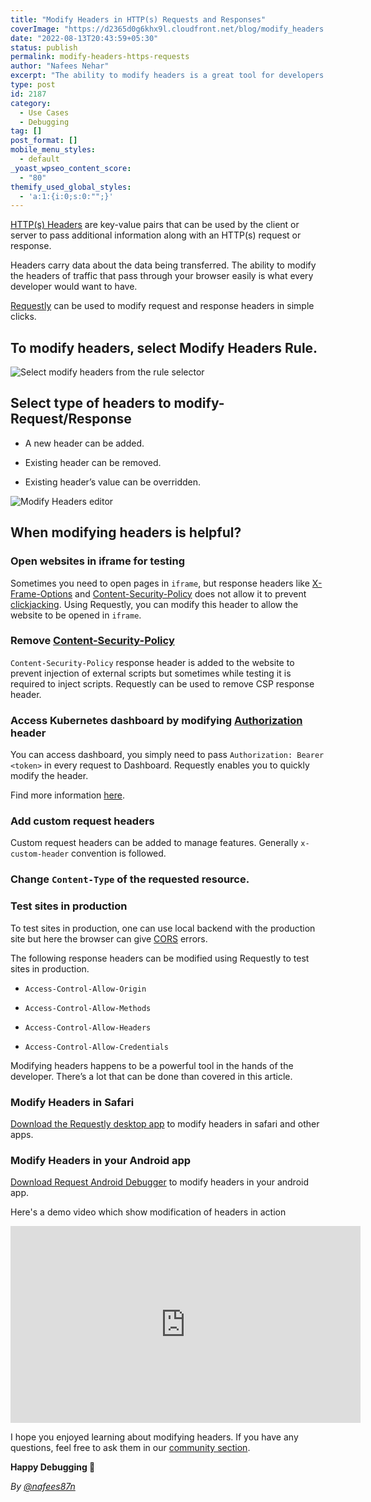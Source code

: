 ```yaml
---
title: "Modify Headers in HTTP(s) Requests and Responses"
coverImage: "https://d2365d0g6khx9l.cloudfront.net/blog/modify_headers.png"
date: "2022-08-13T20:43:59+05:30"
status: publish
permalink: modify-headers-https-requests
author: "Nafees Nehar"
excerpt: "The ability to modify headers is a great tool for developers. It empowers them with great debugging capabilities."
type: post
id: 2187
category:
  - Use Cases
  - Debugging
tag: []
post_format: []
mobile_menu_styles:
  - default
_yoast_wpseo_content_score:
  - "80"
themify_used_global_styles:
  - 'a:1:{i:0;s:0:"";}'
---
```


[HTTP(s) Headers](https://developer.mozilla.org/en-US/docs/Web/HTTP/Headers) are key-value pairs that can be used by the client or server to pass additional information along with an HTTP(s) request or response.

Headers carry data about the data being transferred. The ability to modify the headers of traffic that pass through your browser easily is what every developer would want to have.

[Requestly](https://requestly.io) can be used to modify request and response headers in simple clicks.

## To modify headers, select **Modify Headers** Rule.

![Select modify headers from the rule selector](https://d2365d0g6khx9l.cloudfront.net/blog/annotated_rule-selector.png)

## Select type of headers to modify- Request/Response

- A new header can be added.

- Existing header can be removed.

- Existing header’s value can be overridden.

![Modify Headers editor](https://d2365d0g6khx9l.cloudfront.net/blog/headers_rule_annotated_editor.png)

## When modifying headers is helpful?

### Open websites in iframe for testing

Sometimes you need to open pages in `iframe`, but response headers like [X-Frame-Options](https://developer.mozilla.org/en-US/docs/Web/HTTP/Headers/X-Frame-Options) and [Content-Security-Policy](https://developer.mozilla.org/en-US/docs/Web/HTTP/CSP) does not allow it to prevent [clickjacking](https://cheatsheetseries.owasp.org/cheatsheets/Clickjacking_Defense_Cheat_Sheet.html). Using Requestly, you can modify this header to allow the website to be opened in `iframe`.

### Remove [Content-Security-Policy](https://developer.mozilla.org/en-US/docs/Web/HTTP/Headers/Content-Security-Policy)

`Content-Security-Policy` response header is added to the website to prevent injection of external scripts but sometimes while testing it is required to inject scripts. Requestly can be used to remove CSP response header.

### Access Kubernetes dashboard by modifying [Authorization](https://developer.mozilla.org/en-US/docs/Web/HTTP/Headers/Authorization) header

You can access dashboard, you simply need to pass `Authorization: Bearer <token>` in every request to Dashboard. Requestly enables you to quickly modify the header.

Find more information [here](https://github.com/kubernetes/dashboard/blob/790bc1ec5e22642f64e86903f626005a26573cbc/docs/user/access-control/README.md#:~:text=to%20display%20it.-,Authorization%20header,-Using%20authorization%20header).

### Add custom request headers

Custom request headers can be added to manage features. Generally `x-custom-header` convention is followed.

### Change `Content-Type` of the requested resource.

### Test sites in production

To test sites in production, one can use local backend with the production site but here the browser can give [CORS](https://developer.mozilla.org/en-US/docs/Web/HTTP/CORS) errors.

The following response headers can be modified using Requestly to test sites in production.

- `Access-Control-Allow-Origin`

- `Access-Control-Allow-Methods`

- `Access-Control-Allow-Headers`

- `Access-Control-Allow-Credentials`

Modifying headers happens to be a powerful tool in the hands of the developer. There’s a lot that can be done than covered in this article.

### Modify Headers in Safari

[Download the Requestly desktop app](https://requestly.io/downloads/) to modify headers in safari and other apps.

### Modify Headers in your Android app

[Download Request Android Debugger](https://requestly.io/debug-android-apps/) to modify headers in your android app.

Here's a demo video which show modification of headers in action

<div style="text-align: center">
  <iframe width="560" height="315" src="https://www.youtube.com/embed/CLEHS6NFYZY" title="YouTube video player" frameborder="0" allow="accelerometer; autoplay; clipboard-write; encrypted-media; gyroscope; picture-in-picture" allowfullscreen></iframe>
</div>

I hope you enjoyed learning about modifying headers. If you have any questions, feel free to ask them in our [community section](https://community.requestly.io/).

**Happy Debugging 🚀**

*By [@nafees87n](https://www.linkedin.com/in/nafees87n/)*
